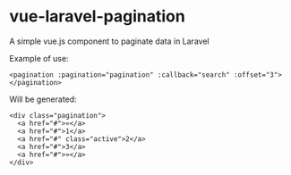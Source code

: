 # vue-laravel-pagination
A simple vue.js component to paginate data in Laravel

Example of use:
```
<pagination :pagination="pagination" :callback="search" :offset="3"></pagination>
```
Will be generated:
```
<div class="pagination">
  <a href="#">«</a>
  <a href="#">1</a>
  <a href="#" class="active">2</a>
  <a href="#">3</a>
  <a href="#">»</a>
</div>
```
